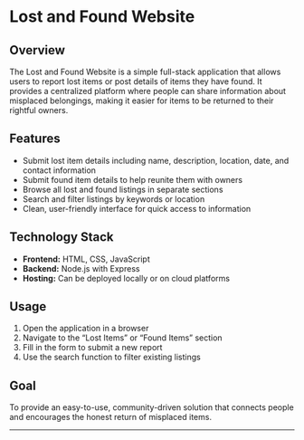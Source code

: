 

# Lost and Found Website

## Overview

The Lost and Found Website is a simple full-stack application that allows users to report lost items or post details of items they have found. It provides a centralized platform where people can share information about misplaced belongings, making it easier for items to be returned to their rightful owners.

## Features

* Submit lost item details including name, description, location, date, and contact information
* Submit found item details to help reunite them with owners
* Browse all lost and found listings in separate sections
* Search and filter listings by keywords or location
* Clean, user-friendly interface for quick access to information

## Technology Stack

* **Frontend:** HTML, CSS, JavaScript
* **Backend:** Node.js with Express
* **Hosting:** Can be deployed locally or on cloud platforms

## Usage

1. Open the application in a browser
2. Navigate to the “Lost Items” or “Found Items” section
3. Fill in the form to submit a new report
4. Use the search function to filter existing listings

## Goal

To provide an easy-to-use, community-driven solution that connects people and encourages the honest return of misplaced items.

---

